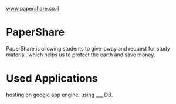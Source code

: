www.papershare.co.il

# PaperShare
PaperShare is allowing students to give-away and request for study material, which helps us to protect the earth and save money.

# Used Applications
hosting on google app engine.
using ___ DB.
